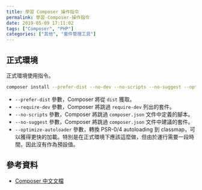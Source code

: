 ```yaml
---
title: 學習 Composer 操作指令
permalink: 學習-Composer-操作指令
date: 2019-05-09 17:11:02
tags: ["Composer", "PHP"]
categories: ["其他", "套件管理工具"]
---
```


## 正式環境

正式環境使用指令。

```BASH
composer install --prefer-dist --no-dev --no-scripts --no-suggest --optimize-autoloader
```

- `--prefer-dist` 參數，Composer 將從 `dist` 獲取。
- `--require-dev` 參數，Composer 將跳過 `require-dev` 列出的套件。
- `--no-scripts` 參數，Composer 將跳過 `composer.json` 文件中定義的腳本。
- `--no-suggest` 參數，Composer 將跳過 `composer.json` 文件中建議的套件。
- `--optimize-autoloader` 參數，轉換 PSR-0/4 autoloading 到 classmap，可以獲得更快的加載。特別是在正式環境下應該這麼做，但由於運行需要一段時間，因此沒有作為預設值。

## 參考資料

- [Composer 中文文檔](https://docs.phpcomposer.com/)
